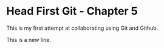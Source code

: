 # Head First Git - Chapter 5

This is my first attempt at collaborating using Git and Github.

This is a new line.
